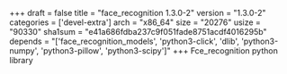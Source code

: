 +++
draft = false
title = "face_recognition 1.3.0-2"
version = "1.3.0-2"
categories = ['devel-extra']
arch = "x86_64"
size = "20276"
usize = "90330"
sha1sum = "e41a686fdba237c9f051fade8751acdf4016295b"
depends = "['face_recognition_models', 'python3-click', 'dlib', 'python3-numpy', 'python3-pillow', 'python3-scipy']"
+++
Fce_recognition python library